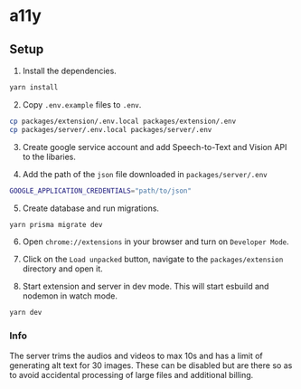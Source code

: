 # a11y

## Setup

1. Install the dependencies.

```bash
yarn install
```

2. Copy `.env.example` files to `.env`.

```bash
cp packages/extension/.env.local packages/extension/.env
cp packages/server/.env.local packages/server/.env
```

3. Create google service account and add Speech-to-Text and Vision API to the libaries.

4. Add the path of the `json` file downloaded in `packages/server/.env`

```bash
GOOGLE_APPLICATION_CREDENTIALS="path/to/json"
```

5. Create database and run migrations.

```bash
yarn prisma migrate dev
```

6. Open `chrome://extensions` in your browser and turn on `Developer Mode`.

7. Click on the `Load unpacked` button, navigate to the `packages/extension` directory and open it.

8. Start extension and server in dev mode. This will start esbuild and nodemon in watch mode.

```bash
yarn dev
```

### Info

The server trims the audios and videos to max 10s and has a limit of generating alt text for 30 images.
These can be disabled but are there so as to avoid accidental processing of large files and additional billing.
